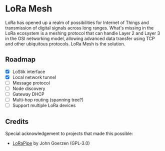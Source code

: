 # LoRa Mesh

LoRa has opened up a realm of possibilities for Internet of Things and 
transmission of digital signals across long ranges. What's missing in
the LoRa ecosystem is a meshing protocol that can handle Layer 2 and Layer
3 in the OSI networking model, allowing advanced data transfer using TCP and
other ubiquitous protocols. LoRa Mesh is the solution.

## Roadmap

- [x] LoStik interface
- [x] Local network tunnel
- [ ] Message protocol
- [ ] Node discovery
- [ ] Gateway DHCP
- [ ] Multi-hop routing (spanning tree?)
- [ ] Support multiple LoRa devices

## Credits
Special acknowledgement to projects that made this possible:

- [LoRaPipe](https://github.com/jgoerzen/lorapipe) by John Goerzen (GPL-3.0)